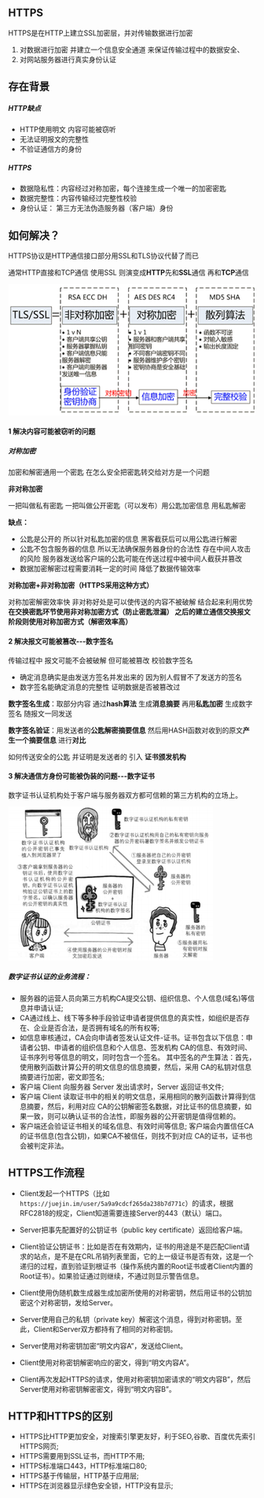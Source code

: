 ## HTTPS

HTTPS是在HTTP上建立SSL加密层，并对传输数据进行加密

1. 对数据进行加密 并建立一个信息安全通道 来保证传输过程中的数据安全、
2. 对网站服务器进行真实身份认证

## 存在背景

##### HTTP缺点

* HTTP使用明文 内容可能被窃听
* 无法证明报文的完整性
* 不验证通信方的身份

##### HTTPS

* 数据隐私性：内容经过对称加密，每个连接生成一个唯一的加密密匙
* 数据完整性：内容传输经过完整性校验
* 身份认证： 第三方无法伪造服务器（客户端）身份

## 如何解决？

HTTPS协议是HTTP通信接口部分用SSL和TLS协议代替了而已

通常HTTP直接和TCP通信 使用SSL 则演变成**HTTP**先和**SSL**通信 再和**TCP**通信

![](/assets/68747470733a2f2f757365722d676f6c642d63646e2e786974752e696f2f323031382f31322f32322f313637643438626337376565363966383f773d35363126683d32393726663d706e6726733d313430313839.png)

#### 1 解决内容可能被窃听的问题

##### 对称加密

加密和解密通用一个密匙 在怎么安全把密匙转交给对方是一个问题

**非对称加密**

一把叫做私有密匙 一把叫做公开密匙（可以发布）用公匙加密信息 用私匙解密

**缺点：**

* 公匙是公开的 所以针对私匙加密的信息 黑客截获后可以用公匙进行解密
* 公匙不包含服务器的信息 所以无法确保服务器身份的合法性 存在中间人攻击的风险 服务器发送给客户端的公匙可能在传送过程中被中间人截获并篡改
* 数据加密解密过程需要消耗一定的时间 降低了数据传输效率

**对称加密+非对称加密（HTTPS采用这种方式）**

对称加密解密效率快 非对称好处是可以使传送的内容不被破解 结合起来利用优势 **在交换密匙环节使用非对称加密方式（防止密匙泄漏） 之后的建立通信交换报文阶段则使用对称加密方式（解密效率高）**

#### 2 解决报文可能被篡改---数字签名

传输过程中 报文可能不会被破解 但可能被篡改 校验数字签名

* 确定消息确实是由发送方签名并发出来的 因为别人假冒不了发送方的签名
* 数字签名能确定消息的完整性 证明数据是否被篡改过

**数字签名生成**：取部分内容 通过**hash算法** 生成**消息摘要** 再用**私匙加密** 生成数字签名 随报文一同发送

**数字签名验证**：用发送者的**公匙解密摘要信息** 然后用HASH函数对收到的原文**产生一个摘要信息** 进行**对比**

如何传送安全的公匙 并证明是发送者的 引入 **证书颁发机构**

#### 3 解决通信方身份可能被伪装的问题---数字证书

数字证书认证机构处于客户端与服务器双方都可信赖的第三方机构的立场上。

![](/assets/68747470733a2f2f757365722d676f6c642d63646e2e786974752e696f2f323031382f31322f32332f313637643934373132613563656230653f773d34313726683d33313326663d706e6726733d3937373635.png)

##### **数字证书认证**的业务流程：

* 服务器的运营人员向第三方机构CA提交公钥、组织信息、个人信息\(域名\)等信息并申请认证;
* CA通过线上、线下等多种手段验证申请者提供信息的真实性，如组织是否存在、企业是否合法，是否拥有域名的所有权等;
* 如信息审核通过，CA会向申请者签发认证文件-证书。证书包含以下信息：申请者公钥、申请者的组织信息和个人信息、签发机构 CA的信息、有效时间、证书序列号等信息的明文，同时包含一个签名。 其中签名的产生算法：首先，使用散列函数计算公开的明文信息的信息摘要，然后，采用 CA的私钥对信息摘要进行加密，密文即签名;
* 客户端 Client 向服务器 Server 发出请求时，Server 返回证书文件;
* 客户端 Client 读取证书中的相关的明文信息，采用相同的散列函数计算得到信息摘要，然后，利用对应 CA的公钥解密签名数据，对比证书的信息摘要，如果一致，则可以确认证书的合法性，即服务器的公开密钥是值得信赖的。
* 客户端还会验证证书相关的域名信息、有效时间等信息; 客户端会内置信任CA的证书信息\(包含公钥\)，如果CA不被信任，则找不到对应 CA的证书，证书也会被判定非法。

## HTTPS工作流程

* Client发起一个HTTPS（比如`https://juejin.im/user/5a9a9cdcf265da238b7d771c`）的请求，根据RFC2818的规定，Client知道需要连接Server的443（默认）端口。

* Server把事先配置好的公钥证书（public key certificate）返回给客户端。

* Client验证公钥证书：比如是否在有效期内，证书的用途是不是匹配Client请求的站点，是不是在CRL吊销列表里面，它的上一级证书是否有效，这是一个递归的过程，直到验证到根证书（操作系统内置的Root证书或者Client内置的Root证书）。如果验证通过则继续，不通过则显示警告信息。

* Client使用伪随机数生成器生成加密所使用的对称密钥，然后用证书的公钥加密这个对称密钥，发给Server。

* Server使用自己的私钥（private key）解密这个消息，得到对称密钥。至此，Client和Server双方都持有了相同的对称密钥。
* Server使用对称密钥加密“明文内容A”，发送给Client。
* Client使用对称密钥解密响应的密文，得到“明文内容A”。
* Client再次发起HTTPS的请求，使用对称密钥加密请求的“明文内容B”，然后Server使用对称密钥解密密文，得到“明文内容B”。

## HTTP和HTTPS的区别

* HTTPS比HTTP更加安全，对搜索引擎更友好，利于SEO,谷歌、百度优先索引HTTPS网页;
* HTTPS需要用到SSL证书，而HTTP不用;
* HTTPS标准端口443，HTTP标准端口80;
* HTTPS基于传输层，HTTP基于应用层;
* HTTPS在浏览器显示绿色安全锁，HTTP没有显示;



